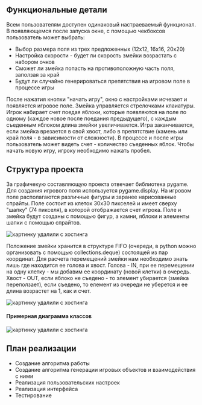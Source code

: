 ## Функциональные детали
Всем пользователям доступен одинаковый настраеваемый функционал. В появляющемся после запуска окне, с помощью чекбоксов пользователь может выбрать:
- Выбор размера поля из трех предложенных (12x12, 16x16, 20x20)
- Настройка скорости - будет ли скорость змейки возрастать с набором очков
- Сможет ли змейка попасть на противоположную часть поля, заползая за край
- Будут ли случайно генерироваться препятствия на игровом поле в процессе игры

После нажатия кнопки "начать игру", окно с настройками исчезает и появляется игровое поле. Змейка управляется стрелочками клаиатуры. Игрок набирает счет поедая яблоки, которые появляются на поле по одному (каждое новое после поедания предыдущего), с каждым съеденным яблоком длина змейки увеличивается. Игра заканчивается, если змейка врезается в свой хвост, либо в препятствие (камень или край поля - в зависимости от сложности). В процессе и после игры пользователь может видеть счет - количество съеденных яблок. Чтобы начать новую игру, игроку необходимо нажать пробел.

## Структура проекта
За графичекую составляющую проекта отвечает библиотека pygame. Для создания игрового поля используется pygame.display. На игровом поле располагаются различные фигуры и заранее нарисованные спрайты. Поле состоит из клеток 30x30 пикселей и имеет сверху "шапку" (74 пикселя), в которой отображается счет игрока. Поле и змейка будут созданы с помощью фигур, а камни, яблоки и элементы шапки с помощью спрайтов.

![картинку удалили с хостинга](http://images.vfl.ru/ii/1622639745/446b4869/34682863_m.jpg)

Положение змейки хранится в структуре FIFO (очереди, в python можно организовать с помощью collections.deque) состоящей из пар координат. Для расчета перемещений змейки нам необходимо знать лишь где находится ее голова и хвост. Голова - IN, при ее перемещении на одну клетку - мы добавим ее координату (новой клетки) в очередь. Хвост - OUT, если яблоко не съедено - то элемент убирается (змейка переползает), если съедено, то елемент из очереди не уберется и ее длина возрастет на 1, как и счет.

![картинку удалили с хостинга](http://images.vfl.ru/ii/1622641997/1f2bfbf3/34683412.png
)
#### Примерная диаграмма классов

![картинку удалили с хостинга](http://images.vfl.ru/ii/1622642137/8ed189ed/34683443.png
)


## План реализации
- Создание алгоритма работы
- Создание алгоритма генерации игровых объектов и взаимодействия с ними
- Реализация пользовательских настроек
- Реализация интерфейса
- Тестирование
